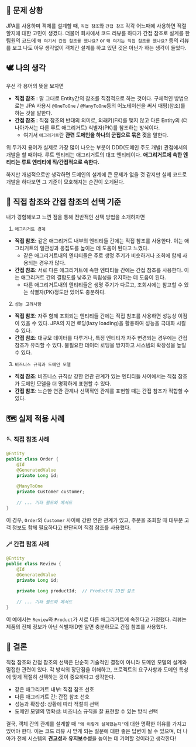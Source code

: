## 🤔 문제 상황
JPA를 사용하며 객체를 설계할 때, `직접 참조`와 `간접 참조` 각각 어느때에 사용하면 적절할지에 대한 고민이 생겼다.
더불어 회사에서 코드 리뷰를 하다가 간접 참조로 설계를 한 팀원의 코드에 `왜 여기서 간접 참조를 했나요?` or `왜 여기는 직접 참조를 했나요?` 등의 리뷰를 보고 나도 아무 생각없이 객체간 설계를 하고 있던 것은 아닌가 하는 생각이 들었다.
## 🕊️ 나의 생각
우선 각 용어의 뜻을 보자면
- **직접 참조** : 말 그대로 Entity간의 참조를 직접적으로 하는 것이다. 구체적인 방법으로는 JPA 사용시 `@OneToOne` / `@ManyToOne`등의 어노테이션을 써서 매핑(참조)를 하는 것을 말한다.
- **간접 참조** : 직접 참조의 반대의 의미로, 외래키(FK)를 맺지 않고 다른 Entity의 (더 나아가서는 다른 루트 애그리거트) 식별자(PK)를 참조하는 방식이다.
  - 여기서 `애그리거트`란 **관련 도메인을 하나의 군집으로 묶은 것**을 말한다.

위 두가지 용어가 실제로 가장 많이 나오는 부분이 DDD(도메인 주도 개발) 관점에서의 개발을 할 때이다.
루트 엔티티는 애그리거트의 대표 엔티티이다. **애그리거트에 속한 엔티티는 루트 엔티티에 직/간접적으로 속한다.**

하지만 개념적으로만 생각하면 도메인의 설계에 큰 문제가 없을 것 같지만 실제 코드로 개발을 하다보면 그 기준이 모호해지는 순간이 오게된다.

## 🧐 직접 참조와 간접 참조의 선택 기준
내가 경험해보고 느낀 점을 통해 전반적인 선택 방법을 소개하자면

1. `애그리거트 경계`
- **직접 참조:** 같은 애그리거트 내부의 엔티티들 간에는 직접 참조를 사용한다. 이는 애그리거트의 일관성과 응집도를 높이는 데 도움이 된다고 느꼈다.
  - 같은 애그리거트내의 엔티티들은 주로 생명 주기가 비슷하거나 조회에 함께 사용되는 경우가 많다.
- **간접 참조**: 서로 다른 애그리거트에 속한 엔티티들 간에는 간접 참조를 사용한다. 이는 애그리거트 간의 결합도를 낮추고 독립성을 유지하는 데 도움이 된다.
  - 다른 애그리거트내의 엔티티들은 생명 주기가 다르고, 조회시에는 참고할 수 있는 식별자(PK)정도만 있어도 충분하다. 

2. `성능 고려사항`
- **직접 참조**: 자주 함께 조회되는 엔티티들 간에는 직접 참조를 사용하면 성능상 이점이 있을 수 있다. JPA의 지연 로딩(lazy loading)을 활용하여 성능을 극대화 시킬 수 있다.
- **간접 참조**: 대규모 데이터를 다루거나, 특정 엔티티가 자주 변경되는 경우에는 간접 참조가 유리할 수 있다. 불필요한 데이터 로딩을 방지하고 시스템의 확장성을 높일 수 있다.

3. `비즈니스 규칙과 도메인 모델`
- **직접 참조**: 비즈니스 규칙상 강한 연관 관계가 있는 엔티티들 사이에서는 직접 참조가 도메인 모델을 더 명확하게 표현할 수 있다.
- **간접 참조**: 느슨한 연관 관계나 선택적인 관계를 표현할 때는 간접 참조가 적합할 수 있다.

## 🗺️ 실제 적용 사례

### 🪡 직접 참조 사례

```java
@Entity
public class Order {
    @Id
    @GeneratedValue
    private Long id;
    
    @ManyToOne
    private Customer customer;
    
    // ... 기타 필드와 메서드
}
```
이 경우, `Order`와 `Customer` 사이에 강한 연관 관계가 있고, 주문을 조회할 때 대부분 고객 정보도 함께 필요하다고 판단되어 직접 참조를 사용했다.

### 🪄 간접 참조 사례
```java
@Entity
public class Review {
    @Id
    @GeneratedValue
    private Long id;
    
    private Long productId;  // Product의 ID만 참조
    
    // ... 기타 필드와 메서드
}
```
이 예에서는 `Review`와 `Product`가 서로 다른 애그리거트에 속한다고 가정했다. 리뷰는 제품의 전체 정보가 아닌 식별자ID만 알면 충분하므로 간접 참조를 사용했다.

## 🎯 결론

직접 참조와 간접 참조의 선택은 단순히 기술적인 결정이 아니라 도메인 모델의 설계와 밀접한 관련이 있다.
각 방식의 장단점을 이해하고, 프로젝트의 요구사항과 도메인 특성에 맞게 적절히 선택하는 것이 중요하다고 생각한다.

- 같은 애그리거트 내부: 직접 참조 선호
- 다른 애그리거트 간: 간접 참조 선호
- 성능과 확장성: 상황에 따라 적절히 선택
- 도메인 모델의 명확성: 비즈니스 규칙을 잘 표현할 수 있는 방식 선택

결국, 객체 간의 관계를 설계할 때 `"왜 이렇게 설계했는지"`에 대한 명확한 이유를 가지고 있어야 한다. 이는 코드 리뷰 시 받게 되는 질문에 대한 좋은 답변이 될 수 있으며, 더 나아가 전체 시스템의 **견고성**과 **유지보수성**을 높이는 데 기여할 것이라고 생각한다!
